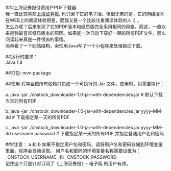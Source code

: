 ###上海证券报付费用户PDF下载器    
我一直比较喜欢[上海证券报](http://paper.cnstock.com/), 也订阅了它的电子版。但很无奈的是，它的网络版本在WEB上的阅读体验很差，而我又是一个比较注重阅读体验的人 :) 。    
怎么办呢？后来发现了它的PDF版本和纸质版完全采用相同的风格，而这，一直以来是我最喜欢纸质版本的原因。如果能一次自动下载好一期的所有PDF文件，那么阅读起来真是一件很爽的事情。   
简单看了一下网站结构，索性用Java写了一个小程序来处理自动下载。

##运行时要求：   
Java 1.8  

##打包:
mvn package   

##使用
程序会把所有依赖打包成一个可执行的 Jar 文件，使用时，只需要执行：  
  
a. java -jar ./cnstock_downloader-1.0-jar-with-dependencies.jar             # 默认下载当天的所有PDF     

b. java -jar ./cnstock_downloader-1.0-jar-with-dependencies.jar yyyy-MM-dd  # 下载指定某一天的所有PDF     

c. java -jar ./cnstock_downloader-1.0-jar-with-dependencies.jar yyyy-MM-dd username password  # 下载指定某一天的所有PDF,并指定登陆用户名和密码     

###注意：
a 和 b 如果不指定用户名和密码，请将用户名和密码存储到环境变量里面，程序会自动读取。 用户名和密码的环境变量名称需要设置为：_CNSTOCK_USERNAME\_ 和 _CNSTOCK_PASSWORD\_     
记住这个只是针对订阅了《上海证券报》- 电子版 的用户有效。    

 


